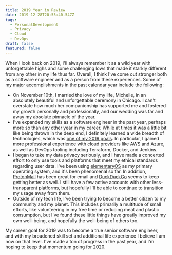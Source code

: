 ```yaml
---
title: 2019 Year in Review
date: 2019-12-28T20:55:40.547Z
tags:
  - PersonalDevelopment
  - Privacy
  - Cloud
  - DevOps
draft: false
featured: false
---
```

When I look back on 2019, I'll always remember it as a wild year with unforgettable highs and some challenging lows that made it starkly different from any other in my life thus far.  Overall, I think I've come out stronger both as a software engineer and as a person from these experiences.  Some of my major accomplishments in the past calendar year include the following:

* On November 10th, I married the love of my life, Michelle, in an absolutely beautiful and unforgettable ceremony in Chicago.  I can't overstate how much her companionship has supported me and fostered my growth personally and professionally, and our wedding was far and away my absolute pinnacle of the year.
* I've expanded my skills as a software engineer in the past year, perhaps more so than any other year in my career.  While at times it was a little bit like being thrown in the deep end, I definitely learned a wide breadth of technologies, which was [one of my 2019 goals](https://mattdalzell.com/blog/2019-new-year-goals/).  In particular, I gained more professional experience with cloud providers like AWS and Azure, as well as DevOps tooling including Terraform, Docker, and Jenkins.  
* I began to take my data privacy seriously, and I have made a concerted effort to only use tools and platforms that meet my ethical standards regarding user data.  I've been using [elementaryOS](https://elementary.io/) as my primary operating system, and it's been phenomenal so far.  In addition, [ProtonMail](https://protonmail.com/) has been great for email and [DuckDuckGo](https://duckduckgo.com/) seems to keep getting better as well.  I still have a few active accounts with other less-transparent platforms, but hopefully I'll be able to continue to transition my usage away from them.
* Outside of my tech life, I've been trying to become a better citizen to my community and my planet.  This includes primarily a multitude of small efforts, like volunteering in my free time or reducing meat and plastic consumption, but I've found these little things have greatly improved my own well-being, and hopefully the well-being of others too.

My career goal for 2019 was to become a true senior software engineer, and with my broadened skill set and additional life experience I believe I am now on that level.  I've made a ton of progress in the past year, and I'm hoping to keep that momentum going for 2020.
